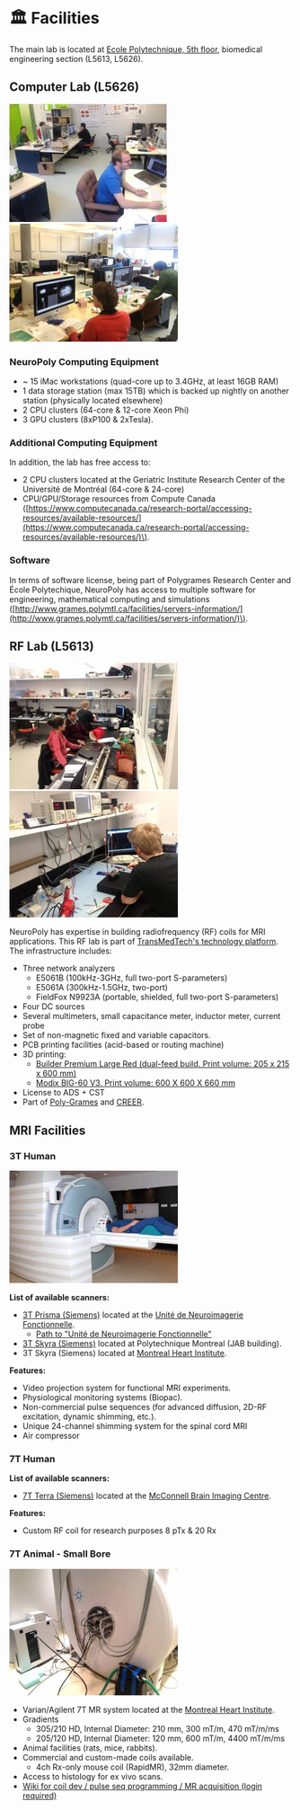 # <span class="emoji-bullet">🏛</span> Facilities

The main lab is located at [Ecole Polytechnique, 5th floor](https://www.polymtl.ca/renseignements-generaux/coordonnees-et-plans-dacces/plans-du-campus), biomedical engineering section \(L5613, L5626\).

## Computer Lab (L5626)

![computer-lab-1](.gitbook/assets/img_2250_good.jpeg) ![computer-lab-2](.gitbook/assets/img_2246_good.jpeg)

### **NeuroPoly Computing Equipment**

* ~ 15 iMac workstations \(quad-core up to 3.4GHz, at least 16GB RAM\)
* 1 data storage station \(max 15TB\) which is backed up nightly on another station \(physically located elsewhere\)
* 2 CPU clusters \(64-core & 12-core Xeon Phi\)
* 3 GPU clusters \(8xP100 & 2xTesla\). 

### Additional Computing Equipment

In addition, the lab has free access to:

* 2 CPU clusters located at the Geriatric Institute Research Center of the Université de Montréal \(64-core & 24-core\)
* CPU/GPU/Storage resources from Compute Canada \([https://www.computecanada.ca/research-portal/accessing-resources/available-resources/](https://www.computecanada.ca/research-portal/accessing-resources/available-resources/)\).

### Software

In terms of software license, being part of Polygrames Research Center and École Polytechique, NeuroPoly has access to multiple software for engineering, mathematical computing and simulations \([http://www.grames.polymtl.ca/facilities/servers-information/](http://www.grames.polymtl.ca/facilities/servers-information/)\).

## RF Lab (L5613)

![computer-lab-1](.gitbook/assets/img_2234_good.jpeg) ![computer-lab-2](.gitbook/assets/img_2240_good.jpeg)

NeuroPoly has expertise in building radiofrequency \(RF\) coils for MRI applications. This RF lab is part of [TransMedTech's technology platform](https://www.polymtl.ca/transmedtech/en/research-development/technology-platforms/imaging-technologies/design-and-manufacture-mri-antennas). The infrastructure includes:

* Three network analyzers
  * E5061B \(100kHz-3GHz, full two-port S-parameters\)
  * E5061A \(300kHz-1.5GHz, two-port\)
  * FieldFox N9923A \(portable, shielded, full two-port S-parameters\)
* Four DC sources
* Several multimeters, small capacitance meter, inductor meter, current probe
* Set of non-magnetic fixed and variable capacitors.
* PCB printing facilities \(acid-based or routing machine\)
* 3D printing:
  * [Builder Premium Large Red \(dual-feed build. Print volume: 205 x 215 x 600 mm\)](https://www.go-3dprint.com/products/builder-3d-printer-premium-large-red.html)
  * [Modix BIG-60 V3. Print volume: 600 X 600 X 660 mm](https://www.modix3d.com/big60-order/)
* License to ADS + CST
* Part of [Poly-Grames](http://www.grames.polymtl.ca/) and [CREER](http://www.creer.polymtl.ca/index_en.htm).

## MRI Facilities

### 3T Human

![](.gitbook/assets/dsc_0252.jpeg)

**List of available scanners:**

* [3T Prisma \(Siemens\)](https://www.siemens-healthineers.com/magnetic-resonance-imaging/3t-mri-scanner/magnetom-prisma) located at the [Unité de Neuroimagerie Fonctionnelle](http://www.unf-montreal.ca/).
  * [Path to "Unité de Neuroimagerie Fonctionnelle"](https://www.neuro.polymtl.ca/_media/path_to_unf.pdf)
* [3T Skyra \(Siemens\)](https://www.siemens-healthineers.com/magnetic-resonance-imaging/3t-mri-scanner/magnetom-skyra) located at Polytechnique Montreal \(JAB building\).
* 3T Skyra \(Siemens\) located at [Montreal Heart Institute](https://www.icm-mhi.org/).

**Features:**

* Video projection system for functional MRI experiments.
* Physiological monitoring systems \(Biopac\).
* Non-commercial pulse sequences \(for advanced diffusion, 2D-RF excitation, dynamic shimming, etc.\).
* Unique 24-channel shimming system for the spinal cord MRI
* Air compressor

### 7T Human

**List of available scanners:**

* [7T Terra \(Siemens\)](https://www.siemens-healthineers.com/magnetic-resonance-imaging/7t-mri-scanner/magnetom-terra) located at the [McConnell Brain Imaging Centre](https://www.mcgill.ca/bic/).

**Features:**

* Custom RF coil for research purposes  8 pTx & 20 Rx

### 7T Animal - Small Bore

![](.gitbook/assets/img_2214.jpeg)

* Varian/Agilent 7T MR system located at the [Montreal Heart Institute](http://www.icm-mhi.org/).
* Gradients
  * 305/210 HD, Internal Diameter: 210 mm, 300 mT/m, 470 mT/m/ms
  * 205/120 HD, Internal Diameter: 120 mm, 600 mT/m, 4400 mT/m/ms
* Animal facilities \(rats, mice, rabbits\).
* Commercial and custom-made coils available.
  * 4ch Rx-only mouse coil \(RapidMR\), 32mm diameter.
* Access to histology for ex vivo scans.
* [Wiki for coil dev / pulse seq programming / MR acquisition \(login required\)](http://liom2.polymtl.ca/internal/systems_and_their_operation/mri)

